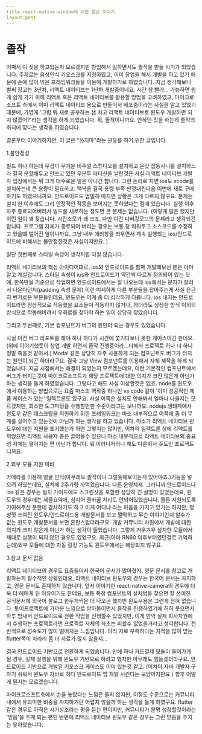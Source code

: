 ```yaml
---
title:react-native-window에 대한 짧은 이야기
layout:post
---
```


# 졸작
어째서 이 짓을 하고있는지 모르겠지만 창업해서 일하면서도 졸작을 만들 시기가 되었습니다.
주제로는 음성인식 키오스크를 지정하였고, 이미 창업을 해서 개발을 하고 있기 때문에 손에 많이 익은 프레임워크들을 이용해 개발하기로 하였습니다.
지금 생각해보니 벌써 장고는 3년차, 리액트 네이티브는 1년차 개발중이네요. 시간 참 빨라...
가능하면 쉽게 쉽게 가기 위해 리액트 혹은 리액트 네이티브를 활용할 방법을 고려하였고, 
마이크로소프트 측에서 이미 리액트 네이티브 용으로 만들어서 배포중이라는 사실을 알고 있었기 때문에, 
가볍게 '그럼 뭐 새로 공부하는 샘 치고 리액트 네이티브로 윈도우 개발하면 되지 않겠어?'라는 생각을 하게 되었습니다.
뭐, 졸작이니까요. 
안하던 짓을 하는게 졸작의 취지에 맞다는 생각을 하였습니다.


결론부터 이야기하자면, 이 글은 "쓰지마"라는 권유를 하기 위한 글입니다.



1.불안정성

빌드 하나 하는데 무겁디 무거운 비주얼 스튜디오를 설치하고 온갖 잡동사니를 설치하느라 결국 분할해두고 안쓰고 있던 우분투 파티션을 날린것은 사실 리액트 네이티브 개발자 입장에서는 뭐 크게 대수로운 일은 아니긴 합니다.
그런 논리로 치면 ios도 xcode를 설치하는데 큰 용량이 필요하고. 맥북을 결국 용량 부족 판정내린다음 이번에 새로 구매하기도 하였으니까요.
안드로이드도 엄밀히 따지면 상황은 크게 다르지 않구요.
문제는 설치 한 이후에도 그리 안정적인 작동을 보이지는 못하였다는 점에 있습니다.
실행 이후 자주 종료되어버려서 빌드를 새로하는 정도면 큰 문제는 없습니다.
(이렇게 말은 했지만 이런 일이 꽤 잦습니다. 시간소모가 꽤 크죠. 
다만 이건 디버깅모드의 문제라고 생각되긴 합니다. 프로그램 자체가 종료되어 버리는 경우는 보통 창 띄워두고 소스코드를 수정하고 있을떄 벌어진 일이니까요. 
그냥 내부 에러창을 띄우면서 계속 실행되는 ios/안드로이드에 비해서는 불안정한것은 사실이지만요. )


  일단 첫번째로 스타일 속성이 생각처럼 되질 않습니다.
  
리액트 네이티브의 핵심 아이디어대로, ios와 안드로이드를 함께 개발해보신 분은 아마 알고 계실겁니다.
스타일 속성이 ios와 안드로이드가 약간씩 다르게 정의되어 있는 탓에, 한쪽만을 기준으로 작업하면 안드로이드에서는 잘 나오는데 ios에서는 문자가 잘려서 나온다던지(padding 속성 문제)
이런 미세하게 다른 부분들을 잡아주는게 사실 은근히 번거로운 부분들인데요,
윈도우는 이게 좀 더 심각하게 다릅니다.
ios 내지는 안드로이드라면 정상적으로 작동했을 요소들이 작동하지 않거나, 하더라도 상정한 방식 이외의 방식으로 작동해버려서 우회로를 찾아야 하는 일이 상당히 잦았습니다.


  그리고 두번째로, 기본 컴포넌트가 버그의 원인이 되는 경우도 있었습니다.
  
사실 이건 버그 리포트를 해야 하나 하다가 시간에 쫓기다보니 못한 케이스이긴 한데요.
(위에 이야기했듯이 창업 개발 하면서 졸작 진행중이라...더해서 프로젝트 하나 더 하니 정말 죽을것 같아서.)
Modal 같은 상당히 자주 사용하게 되는 컴포넌트도 버그가 터지는 원인이 되곤 하더라구요.
결국 그냥 View 컴포넌트를 이용해서 자체 제작을 하게 되었습니다.
지금 시점에서는 해결이 되었는지 모르겠는데요, 이런 기본적인 컴포넌트에서 버그가 터지는것이 마이크로소프트가 해당 프로젝트에 대한 의지가 크진 않은게 아닌가 하는 생각을 들게 하였었습니다.
그렇다고 해도 사실 이상할것은 없죠. node를 윈도우에서 이용하는 방법으로는 요즘 마소의 역작중 하나인 vs code 같이 '이미 성공적인 제품 케이스가 있는' 일렉트론도 있구요.
사실 이쪽은 설치도 안해봐서 얼마나 나을지는 모르겠지만, 최소한 도그피딩을 수행할만한 수준이라고는 보니까요.
nodejs 생태계에서 윈도우 같은 데스크탑을 지원하기 위한 프레임워크는 마소 내부적으로 이쪽에 좀 더 무게를 실어주고 있는것이 아닌가 하는 생각을 하고 있습니다.
마소가 리액트 네이티브 윈도우에 대한 지원을 포기했는가 하면 그렇지는 않지만, 
어차피 일렉트론 상에 리액트를 끼얹으면 리액트 사용자 층은 끌어올수 있으니 마소 내부적으로 리액트 네이티브의 중요성 자체는 떨어지는 편 아닌가 합니다.
뭐 이러니저러니 해도 다른회사 주도인 프로젝트니까요.


2.외부 모듈 지원 미비

카메라를 이용해 얼굴 인식(아무래도 졸작이니 그럴듯해보이는게 있어야죠.)기능을 넣으려 하였는데요,
설치에 2주가량 까먹었습니다.
다른 운영체제. 그러니까 안드로이드나 ios 같은 경우는 설치 가이드에도 스크린샷을 포함한 상당히 긴 설명이 있었는데요,
윈도우의 경우에는 세줄요약에, 심지어 줄바꿈 처리도 안되어있었습니다.
물론 지원되도록 기여해주신 분한테 감사하기도 하고 이게 어디냐 라는 마음을 가지고 있기는 하지만, 
정성껏 쓰여진 윈도우/안드로이드용 개발문서를 보고 짤막하고 무슨 이야기인지 알수가 없는 윈도우 개발문서를 보면 혼란스럽더라구요. 
개발 커뮤니티 차원에서 개발에 대한 의지가 크지 않은게 아닌가 하는 생각이 들었습니다.
그렇게 겨우겨우 설치한 모듈에서 제대로 실행이 되지 않던 경우도 있었구요. 
최근(아마 RN60 이후부터였던걸로 기억하는데)외부 모듈에 대한 자동 링킹 기능도 윈도우에서는 해당되지 않구요.



3.참고 문서 없음

리액트 네이티브의 경우도 요즘들어서 한국어 문서가 많아졌지, 영문 문서를 참고로 개발하는게 필수적인 상황인데요,
리액트 네이티브 윈도우의 경우는 한국어 문서는 차지하고, 영문 문서도 존재하지 않습니다.
앞서 이야기한 react-native-camera의 경우에 더욱 더 헤매게 된 이유이기도 한데요, 
보통 특정 컴포넌트의 설치법을 찾으면 잘 쓰여진 공식문서에 외국어 블로그 한두개씩은 더 나오곤 했지만 윈도우용은 그런게 전혀 없습니다.
토이프로젝트에 가까운 느낌으로 받아들이면서 졸작을 진행하였기에 허허 웃으면서 하루 밤새서 안드로이드로 전환 작업을 진행할수 있었지만, 
이게 만약 실제 회사차원에서 수행하는 프로젝트라면 프로젝트 자체의 좌초는 피할수 없었을거라고 생각합니다.
전반적으로 성숙도가 많이 떨어지는 느낌입니다.
아직 자료 부족하다는 지적을 많이 받는 flutter쪽이 차라리 좀 더 자료가 많지 않을지...


결국 안드로이드 기반으로 전환하게 되었습니다.
만에 하나 카드결제 모듈이 들어가게 될 경우, 실제 실행을 위해 윈도우 기반으로 하려고 했지만 아무래도 힘들겠더라구요.
안드로이드 기반으로 개발된 키오스크 케이스도 이미 있는것 같고.
(어차피 자바 개발자 구하기 쉬워서 윈도우 자바로 하다 안드로이드 앱 개발 시킨다는 모양이지만요.)
향후 어떻게 될지는 모르겠습니다.

마이크로소프트측에서 손을 놓았다는 느낌은 들지 않지만, 
이정도 수준으로는 커뮤니티 내에서 유의미한 비중을 차지하기란 어렵지 않을까 하는 생각을 들게 하였구요.
flutter 같은 경우도 아직은 시기상조라는 평을 듣는 편이지만, 
커뮤니티가 분명 성장할것이라는 '믿음'을 주게 되는 편인 반면에 리액트 네이티브 윈도우 같은 경우는 그런 믿음을 주지는 못하였습니다.
